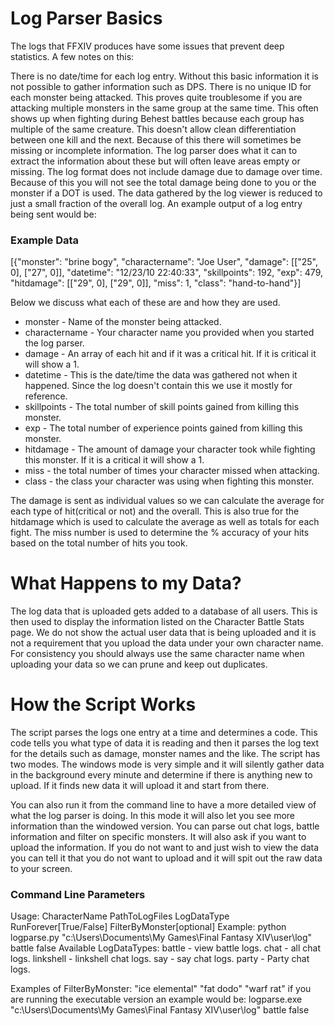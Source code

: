 # Log Parser Basics #

The logs that FFXIV produces have some issues that prevent deep statistics. A few notes on this:

There is no date/time for each log entry. Without this basic information it is not possible to gather information such as DPS.
There is no unique ID for each monster being attacked. This proves quite troublesome if you are attacking multiple monsters in the same group at the same time. This often shows up when fighting during Behest battles because each group has multiple of the same creature. This doesn't allow clean differentiation between one kill and the next. Because of this there will sometimes be missing or incomplete information. The log parser does what it can to extract the information about these but will often leave areas empty or missing.
The log format does not include damage due to damage over time. Because of this you will not see the total damage being done to you or the monster if a DOT is used.
The data gathered by the log viewer is reduced to just a small fraction of the overall log. An example output of a log entry being sent would be:

### Example Data ###

[{"monster": "brine bogy", 
"charactername": "Joe User", 
"damage": [["25", 0], ["27", 0]], 
"datetime": "12/23/10 22:40:33", 
"skillpoints": 192, 
"exp": 479, 
"hitdamage": [["29", 0], ["29", 0]], 
"miss": 1, 
"class": "hand-to-hand"}]

Below we discuss what each of these are and how they are used.

* monster - Name of the monster being attacked.
* charactername - Your character name you provided when you started the log parser.
* damage - An array of each hit and if it was a critical hit. If it is critical it will show a 1.
* datetime - This is the date/time the data was gathered not when it happened. Since the log doesn't contain this we use it mostly for reference.
* skillpoints - The total number of skill points gained from killing this monster.
* exp - The total number of experience points gained from killing this monster.
* hitdamage - The amount of damage your character took while fighting this monster. If it is a critical it will show a 1.
* miss - the total number of times your character missed when attacking.
* class - the class your character was using when fighting this monster.

The damage is sent as individual values so we can calculate the average for each type of hit(critical or not) and the overall. This is also true for the hitdamage which is used to calculate the average as well as totals for each fight. The miss number is used to determine the % accuracy of your hits based on the total number of hits you took.

# What Happens to my Data? #

The log data that is uploaded gets added to a database of all users. This is then used to display the information listed on the Character Battle Stats page. We do not show the actual user data that is being uploaded and it is not a requirement that you upload the data under your own character name. For consistency you should always use the same character name when uploading your data so we can prune and keep out duplicates.

# How the Script Works #

The script parses the logs one entry at a time and determines a code. This code tells you what type of data it is reading and then it parses the log text for the details such as damage, monster names and the like. The script has two modes. The windows mode is very simple and it will silently gather data in the background every minute and determine if there is anything new to upload. If it finds new data it will upload it and start from there.

You can also run it from the command line to have a more detailed view of what the log parser is doing. In this mode it will also let you see more information than the windowed version. You can parse out chat logs, battle information and filter on specific monsters. It will also ask if you want to upload the information. If you do not want to and just wish to view the data you can tell it that you do not want to upload and it will spit out the raw data to your screen.

### Command Line Parameters ###

Usage:
CharacterName PathToLogFiles LogDataType RunForever[True/False] FilterByMonster[optional]
Example: 
python logparse.py "c:\Users\\Documents\My Games\Final Fantasy XIV\user\\log\" battle false
Available LogDataTypes:
battle - view battle logs.
chat - all chat logs.
linkshell - linkshell chat logs.
say - say chat logs.
party - Party chat logs.

Examples of FilterByMonster: "ice elemental" "fat dodo" "warf rat"
if you are running the executable version an example would be:
logparse.exe "c:\Users\\Documents\My Games\Final Fantasy XIV\user\\log\" battle false